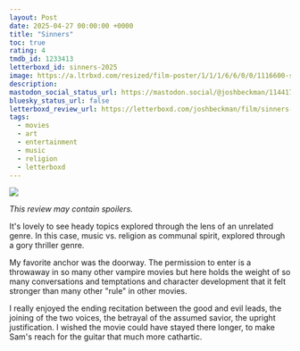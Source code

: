 ```yaml
---
layout: Post
date: 2025-04-27 00:00:00 +0000
title: "Sinners"
toc: true
rating: 4
tmdb_id: 1233413
letterboxd_id: sinners-2025
image: https://a.ltrbxd.com/resized/film-poster/1/1/1/6/6/0/0/1116600-sinners-2025-0-600-0-900-crop.jpg?v=00ce32e0ba
description: 
mastodon_social_status_url: https://mastodon.social/@joshbeckman/114417502887237943
bluesky_status_url: false
letterboxd_review_url: https://letterboxd.com/joshbeckman/film/sinners-2025/
tags:
  - movies
  - art
  - entertainment
  - music
  - religion
  - letterboxd
---
```


 <p><img src="https://a.ltrbxd.com/resized/film-poster/1/1/1/6/6/0/0/1116600-sinners-2025-0-600-0-900-crop.jpg?v=00ce32e0ba"/></p> <p><em>This review may contain spoilers.</em></p> <p>It's lovely to see heady topics explored through the lens of an unrelated genre. In this case, music vs. religion as communal spirit, explored through a gory thriller genre.</p><p>My favorite anchor was the doorway. The permission to enter is a throwaway in so many other vampire movies but here holds the weight of so many conversations and temptations and character development that it felt stronger than many other "rule" in other movies.</p><p>I really enjoyed the ending recitation between the good and evil leads, the joining of the two voices, the betrayal of the assumed savior, the upright justification. I wished the movie could have stayed there longer, to make Sam's reach for the guitar that much more cathartic.</p> 
